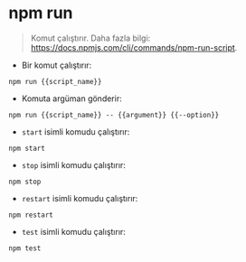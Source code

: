 # npm run

> Komut çalıştırır.
> Daha fazla bilgi: <https://docs.npmjs.com/cli/commands/npm-run-script>.

- Bir komut çalıştırır:

`npm run {{script_name}}`

- Komuta argüman gönderir:

`npm run {{script_name}} -- {{argument}} {{--option}}`

- `start` isimli komudu çalıştırır:

`npm start`

- `stop` isimli komudu çalıştırır:

`npm stop`

- `restart` isimli komudu çalıştırır:

`npm restart`

- `test` isimli komudu çalıştırır:

`npm test`
